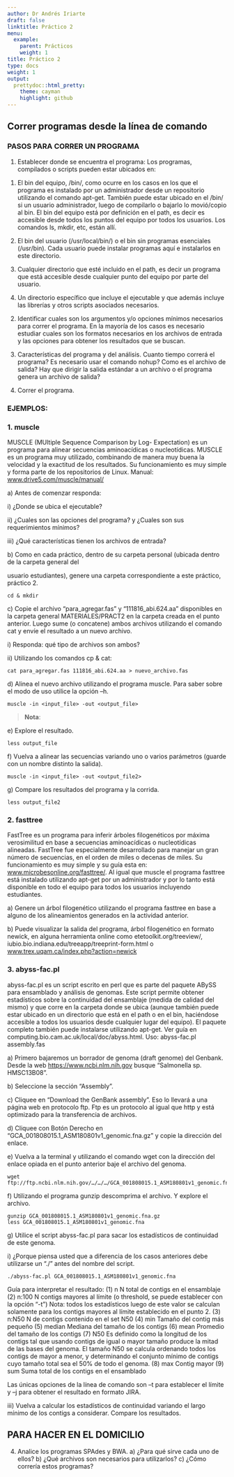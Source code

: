 ```yaml
---
author: Dr Andrés Iriarte
draft: false
linktitle: Práctico 2
menu:
  example:
    parent: Prácticos
    weight: 1
title: Práctico 2
type: docs
weight: 1
output:
  prettydoc::html_pretty:
    theme: cayman
    highlight: github
---
```


## Correr programas desde la línea de comando

### PASOS PARA CORRER UN PROGRAMA

1) Establecer donde se encuentra el programa:
  Los programas, compilados o scripts pueden estar ubicados en:
  1. El bin del equipo, /bin/, como ocurre en los casos en los que el programa es instalado por un administrador desde un repositorio utilizando el comando apt-get. También puede estar ubicado en el /bin/ si un usuario administrador, luego de compilarlo o bajarlo lo movió/copio al bin. El bin
del equipo está por definición en el path, es decir es accesible desde todos los puntos del equipo por todos los usuarios. Los comandos ls, mkdir, etc, están allí.

  2. El bin del usuario (/usr/local/bin/) o el bin sin programas esenciales (/usr/bin). Cada usuario puede instalar programas aquí e instalarlos en este directorio.
  3. Cualquier directorio que esté incluido en el path, es decir un programa que está accesible desde cualquier punto del equipo por parte del usuario.
  4. Un directorio específico que incluye el ejecutable y que además incluye las librerías y otros scripts asociados necesarios.

2) Identificar cuales son los argumentos y/o opciones mínimos necesarios para correr el programa. En la mayoría de los casos es necesario estudiar cuales son los formatos necesarios en los archivos de entrada y las opciones para obtener los resultados que se buscan.

3) Características del programa y del análisis. Cuanto tiempo correrá el programa? Es necesario usar el comando nohup? Como es el archivo de salida? Hay que dirigir la salida estándar a un archivo o el programa genera un archivo de salida?

4) Correr el programa.

### EJEMPLOS:

### 1. muscle

MUSCLE (MUltiple Sequence Comparison by Log- Expectation) es un programa para alinear secuencias aminoacídicas o nucleotídicas. MUSCLE es un programa muy utilizado, combinando de manera muy buena la velocidad y la exactitud de los resultados. Su funcionamiento es muy simple y forma parte de los
repositorios de Linux. Manual: www.drive5.com/muscle/manual/

a) Antes de comenzar responda:

i) ¿Donde se ubica el ejecutable?

ii) ¿Cuales son las opciones del programa? y ¿Cuales son sus requerimientos mínimos?

iii) ¿Qué características tienen los archivos de entrada?

b) Como en cada práctico, dentro de su carpeta personal (ubicada dentro de la carpeta general del

usuario estudiantes), genere una carpeta correspondiente a este práctico, práctico 2.

```{bash}
cd & mkdir
```

c) Copie el archivo “para_agregar.fas” y “111816_abi.624.aa” disponibles en la carpeta general MATERIALES/PRACT2 en la carpeta creada en el punto anterior. Luego sume (o concatene) ambos archivos utilizando el comando cat y envíe el resultado a un nuevo archivo.

i) Responda: qué tipo de archivos son ambos?

ii) Utilizando los comandos cp & cat:

```{bash}
cat para_agregar.fas 111816_abi.624.aa > nuevo_archivo.fas
```

d) Alinea el nuevo archivo utilizando el programa muscle. Para saber sobre el modo de uso utilice la
opción –h.

```{bash}
muscle -in <input_file> -out <output_file>
```

> **Nota**: 

e) Explore el resultado.

```{bash}
less output_file
```

f) Vuelva a alinear las secuencias variando uno o varios parámetros (guarde con un nombre distinto la
salida).

```{bash}
muscle -in <input_file> -out <output_file2>
```

g) Compare los resultados del programa y la corrida.

```{bash}
less output_file2
```

### 2. fasttree
FastTree es un programa para inferir árboles filogenéticos por máxima verosimilitud en base a secuencias aminoacídicas o nucleotídicas alineadas. FastTree fue especialmente desarrollado para manejar un gran número de secuencias, en el orden de miles o decenas de miles. Su funcionamiento es muy simple y su guía esta en: www.microbesonline.org/fasttree/. Al igual que muscle el programa fasttree está instalado utilizando apt-get por un administrador y por lo tanto está disponible en todo el equipo para todos los usuarios incluyendo estudiantes.

a) Genere un árbol filogenético utilizando el programa fasttree en base a alguno de los alineamientos generados en la actividad anterior.

b) Puede visualizar la salida del programa, árbol filogenético en formato newick, en alguna herramienta online como etetoolkit.org/treeview/, iubio.bio.indiana.edu/treeapp/treeprint-form.html o www.trex.uqam.ca/index.php?action=newick

### 3. abyss-fac.pl
abyss-fac.pl es un script escrito en perl que es parte del paquete ABySS para ensamblado y análisis de genomas. Este script permite obtener estadísticos sobre la continuidad del ensamblaje (medida de calidad del mismo) y que corre en la carpeta donde se ubica (aunque también puede estar ubicado en un directorio que está en el path o en el bin, haciéndose accesible a todos los usuarios desde cualquier lugar del equipo).
El paquete completo también puede instalarse utilizando apt-get. Ver guía en computing.bio.cam.ac.uk/local/doc/abyss.html. Uso: abyss-fac.pl assembly.fas

a) Primero bajaremos un borrador de genoma (draft genome) del Genbank. Desde la web https://www.ncbi.nlm.nih.gov busque “Salmonella sp. HMSC13B08”.

b) Seleccione la sección “Assembly”.

c) Cliquee en “Download the GenBank assembly”. Eso lo llevará a una página web en protocolo ftp. Ftp es un protocolo al igual que http y está optimizado para la transferencia de archivos.

d) Cliquee con Botón Derecho en “GCA_001808015.1_ASM180801v1_genomic.fna.gz” y copie la dirección del enlace.

e) Vuelva a la terminal y utilizando el comando wget con la dirección del enlace opiada en el punto anterior baje el archivo del genoma.

```{bash}
wget ftp://ftp.ncbi.nlm.nih.gov/…/…/…/GCA_001808015.1_ASM180801v1_genomic.fna.gz
```

f) Utilizando el programa gunzip descomprima el archivo. Y explore el archivo.

```{bash}
gunzip GCA_001808015.1_ASM180801v1_genomic.fna.gz
less GCA_001808015.1_ASM180801v1_genomic.fna
```

g) Utilice el script abyss-fac.pl para sacar los estadísticos de continuidad de este genoma.

i) ¿Porque piensa usted que a diferencia de los casos anteriores debe utilizarse un “./” antes del
nombre del script.

```{bash}
./abyss-fac.pl GCA_001808015.1_ASM180801v1_genomic.fna
```

Guía para interpretar el resultado:
(1) n N total de contigs en el ensamblaje
(2) n:100 N contigs mayores al límite (o threshold, se puede establecer con la opción “-t”)
Nota: todos los estadísticos luego de este valor se calculan solamente para los contigs mayores al límite
establecido en el punto 2.
(3) n:N50 N de contigs contenido en el set N50
(4) min Tamaño del contig más pequeño
(5) median Mediana del tamaño de los contigs
(6) mean Promedio del tamaño de los contigs
(7) N50 Es definido como la longitud de los contigs tal que usando contigs de igual o mayor tamaño produce la
mitad de las bases del genoma. El tamaño N50 se calcula ordenando todos los contigs de mayor a menor, y
determinando el conjunto mínimo de contigs cuyo tamaño total sea el 50% de todo el genoma.
(8) max Contig mayor
(9) sum Suma total de los contigs en el ensamblado

Las únicas opciones de la línea de comando son –t para establecer el límite y –j para obtener el resultado en formato JIRA.

iii) Vuelva a calcular los estadísticos de continuidad variando el largo mínimo de los contigs a considerar. Compare los resultados.

## PARA HACER EN EL DOMICILIO
4. Analice los programas SPAdes y BWA.
a) ¿Para qué sirve cada uno de ellos?
b) ¿Qué archivos son necesarios para utilizarlos?
c) ¿Cómo correría estos programas?

